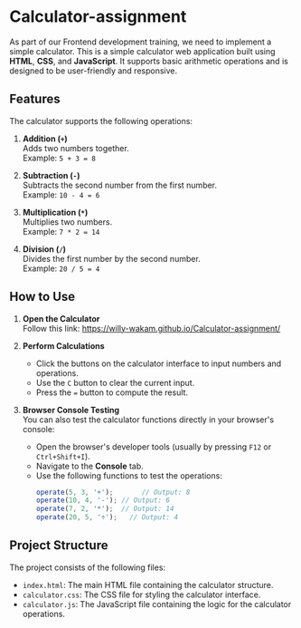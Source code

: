 ﻿# Calculator-assignment

As part of our Frontend development training, we need to implement a simple calculator. This is a simple calculator web application built using **HTML**, **CSS**, and **JavaScript**. It supports basic arithmetic operations and is designed to be user-friendly and responsive.

## Features

The calculator supports the following operations:

1. **Addition (`+`)**  
   Adds two numbers together.  
   Example: `5 + 3 = 8`

2. **Subtraction (`-`)**  
   Subtracts the second number from the first number.  
   Example: `10 - 4 = 6`

3. **Multiplication (`*`)**  
   Multiplies two numbers.  
   Example: `7 * 2 = 14`

4. **Division (`/`)**  
   Divides the first number by the second number.  
   Example: `20 / 5 = 4`

## How to Use

1. **Open the Calculator**  
   Follow this link: https://willy-wakam.github.io/Calculator-assignment/

2. **Perform Calculations**  
   - Click the buttons on the calculator interface to input numbers and operations.
   - Use the `C` button to clear the current input.
   - Press the `=` button to compute the result.

3. **Browser Console Testing**  
   You can also test the calculator functions directly in your browser's console:
   - Open the browser's developer tools (usually by pressing `F12` or `Ctrl+Shift+I`).
   - Navigate to the **Console** tab.
   - Use the following functions to test the operations:
     ```javascript
     operate(5, 3, '+');       // Output: 8
     operate(10, 4, '-'); // Output: 6
     operate(7, 2, '*');  // Output: 14
     operate(20, 5, '÷');   // Output: 4
     ```

## Project Structure

The project consists of the following files:
- `index.html`: The main HTML file containing the calculator structure.
- `calculator.css`: The CSS file for styling the calculator interface.
- `calculator.js`: The JavaScript file containing the logic for the calculator operations.
